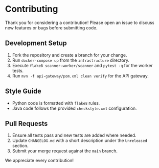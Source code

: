 # Contributing

Thank you for considering a contribution! Please open an issue to discuss new features or bugs before submitting code.

## Development Setup

1. Fork the repository and create a branch for your change.
2. Run `docker-compose up` from the `infrastructure` directory.
3. Execute `flake8 scanner-worker/scanner` and `pytest -q` for the worker tests.
4. Run `mvn -f api-gateway/pom.xml clean verify` for the API gateway.

## Style Guide

- Python code is formatted with `flake8` rules.
- Java code follows the provided `checkstyle.xml` configuration.

## Pull Requests

1. Ensure all tests pass and new tests are added where needed.
2. Update `CHANGELOG.md` with a short description under the `Unreleased` section.
3. Submit your merge request against the `main` branch.

We appreciate every contribution!
